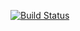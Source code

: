 [![Build Status](https://travis-ci.org/aleksandr106/lab6.svg?branch=master)](https://travis-ci.org/aleksandr106/lab6)

